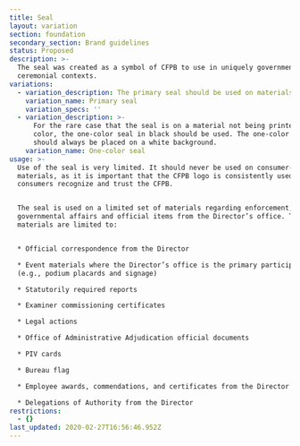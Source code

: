 ```yaml
---
title: Seal
layout: variation
section: foundation
secondary_section: Brand guidelines
status: Proposed
description: >-
  The seal was created as a symbol of CFPB to use in uniquely governmental and
  ceremonial contexts.
variations:
  - variation_description: The primary seal should be used on materials printed in color.
    variation_name: Primary seal
    variation_specs: ''
  - variation_description: >-
      For the rare case that the seal is on a material not being printed in full
      color, the one-color seal in black should be used. The one-color seal
      should always be placed on a white background.
    variation_name: One-color seal
usage: >-
  Use of the seal is very limited. It should never be used on consumer-facing
  materials, as it is important that the CFPB logo is consistently used to help
  consumers recognize and trust the CFPB.  


  The seal is used on a limited set of materials regarding enforcement,
  governmental affairs and official items from the Director’s office. These
  materials are limited to: 


  * Official correspondence from the Director

  * Event materials where the Director’s office is the primary participant
  (e.g., podium placards and signage) 

  * Statutorily required reports  

  * Examiner commissioning certificates 

  * Legal actions 

  * Office of Administrative Adjudication official documents 

  * PIV cards 

  * Bureau flag 

  * Employee awards, commendations, and certificates from the Director 

  * Delegations of Authority from the Director
restrictions:
  - {}
last_updated: 2020-02-27T16:56:46.952Z
---
```


